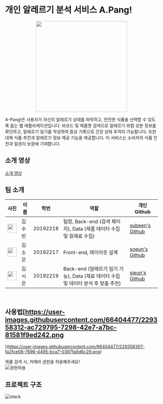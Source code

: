 
# 개인 알레르기 분석 서비스 A.Pang!
<p align="center"><img src="https://user-images.githubusercontent.com/66404477/229354966-186aef8a-58ce-458b-ba41-ed0fe1b1c78e.png" width="300" height="300"/></p>


A-Pang!은 사용자가 자신의 알레르기 상태를 파악하고, 안전한 식품을 선택할 수 있도록 돕는 웹 애플리케이션입니다. 바코드 및 제품명 검색으로 알레르기 위험 성분 정보를 확인하고, 알레르기 일기를 작성하여 증상 기록으로 건강 상태 추적이 가능합니다. 또한 대체 식품 추천과 알레르기 정보 제공 기능을 제공합니다. 이 서비스는 소비자의 식품 안전과 알권리 보장에 기여합니다.

## 소개 영상

[소개 영상](https://youtu.be/C-NUh5lUpSo)

## 팀 소개
| 사진 | 이름 | 학번 | 역할 | 개인 Github |
| --- | --- | --- | --- | --- |
| <img src="https://user-images.githubusercontent.com/66404477/229358314-5537125b-0a28-4ba3-9f79-64f01f4c65a5.png" width="30" height="30"/> | 김수빈 | 20192218 | 팀장, Back-end (검색 페이지), Data (제품 데이터 수집 및 원재료 수집) | [subeen's Github](https://github.com/soosbk) |
| <img src="https://user-images.githubusercontent.com/66404477/229358312-ac729795-7298-42e7-a7bc-81581f9ed242.png" width="30" height="30"/> | 김소은 | 20192217 | Front-end, 레이아웃 설계 | [soeun's Github](https://github.com/silver0108) |
| <img src="https://user-images.githubusercontent.com/66404477/229358307-fa2fce06-7696-4495-bca7-0397fa9d6c29.png" width="30" height="30"/> | 김시은 | 20192219 | Back-end (알레르기 일기 기능), Data (재료 데이터 수집 및 데이터 분석 후 맞춤 추천) | [sieun's Github](https://github.com/se0983) |
<br/>

## 사용법[https://user-images.githubusercontent.com/66404477/229358312-ac729795-7298-42e7-a7bc-81581f9ed242.png
](https://user-images.githubusercontent.com/66404477/229358307-fa2fce06-7696-4495-bca7-0397fa9d6c29.png)

제품 검색 시, 카메라 권한을 허용해주세요!<br/>
![권한허용](https://user-images.githubusercontent.com/66404477/229356221-b4fd6d4a-7f21-4b30-b2e4-b49b1ca57479.jpg)


## 프로젝트 구조
![stack](https://user-images.githubusercontent.com/66404477/229356303-b11d7de8-637d-4750-8e3a-5773309321f2.png)

